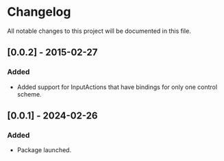 # Changelog

All notable changes to this project will be documented in this file.

## [0.0.2] - 2015-02-27

### Added

- Added support for InputActions that have bindings for only one control scheme.

## [0.0.1] - 2024-02-26

### Added

- Package launched.